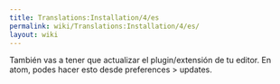 ```yaml
---
title: Translations:Installation/4/es
permalink: wiki/Translations:Installation/4/es/
layout: wiki
---
```


También vas a tener que actualizar el plugin/extensión de tu editor. En
atom, podes hacer esto desde preferences &gt; updates.
